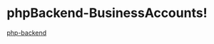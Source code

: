 # phpBackend-BusinessAccounts!
[php-backend](https://user-images.githubusercontent.com/28168507/195949141-fd95d80b-3454-45f0-9f40-3f41c9ceb668.PNG)
